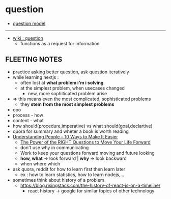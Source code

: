 # question

- [question model](question-model)

---

- [wiki : question](https://en.wikipedia.org/wiki/Question)
     - functions as a request for information

## FLEETING NOTES

- practice asking better question, ask question iteratively
- while learning nextjs :
     - often lost at **what problem i'm i solving**
     - at the simplest problem, when usecases changed
          - new, more sophiticated problem arise
- => this means even the most complicated, sophisticated problems
     - they **stem from the most simplest problems**
- ooo
- process - how
- content - what
- how should(procedure,imperative) vs what should(goal,declartive)
- quora for summary and wheter a book is worth reading
- [Understanding People – 10 Ways to Make It Easier](https://www.harleytherapy.co.uk/counselling/understanding-people.htm)
     - [The Power of the RIGHT Questions to Move Your Life Forward](https://www.harleytherapy.co.uk/counselling/good-questions-to-ask.htm)
     - don't use why in communicating
     - Work to keep your questions forward moving and future looking
     - **how, what** -> look forward | **why** -> look backward
     - when where which
- ask quora, reddit for how to learn first then learn later
     - ex : how to learn statistics, how to learn nodejs,...
- sometimes think about history of a problem
     - https://blog.risingstack.com/the-history-of-react-js-on-a-timeline/
          - react history -> google for similar topics of other technology
